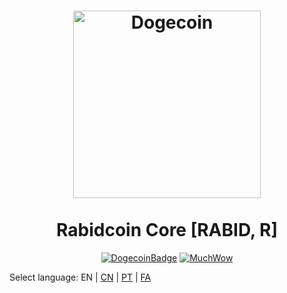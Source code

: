 <h1 align="center">
<img src="https://static.tumblr.com/ppdj5y9/Ae9mxmxtp/300coin.png" alt="Dogecoin" width="300"/>
<br/><br/>
Rabidcoin Core [RABID, R]  
</h1>

<div align="center">

[![DogecoinBadge](https://img.shields.io/badge/Doge-Coin-yellow.svg)](https://dogecoin.com)
[![MuchWow](https://img.shields.io/badge/Much-Wow-yellow.svg)](https://dogecoin.com)

</div>

Select language: EN | [CN](./README_zh_CN.md) | [PT](./README_pt_BR.md) | [FA](./README_fa_IR.md)



